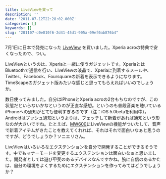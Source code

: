 ```yaml
---
title: LiveViewを買って
description: ''
date: '2011-07-12T22:28:02.000Z'
categories: []
keywords: []
slug: "201107-c0e810f6-2d41-45d1-905a-09ef0ab876b4"
---
```

7月1日に日本で発売になった [LiveView](http://www.sonyericsson.co.jp/product/accessories/liveview/index.html) を買いました。Xperia acroの特典で安くなったので、つい。

LiveViewというのは、Xperiaと一緒に使うガジェットです。XperiaとはBluetoothで通信を行い、LiveViewの液晶で、Xperiaに到着するメールや、Twitter、Facebook、Foursquareの新着を表示できるようになります。TimeScapeのガジェット版みたいな感じと思ってもらえればいいのでしょうか。

数日使ってみました。自分はiPhoneとXperia acroの2台もちなのですが、この状態だといらないかなというのが正直な感想。というのも普段音楽を聴いているiPhoneへの通知がとても便利すぎるのです（注：iOS 5.0betaを利用中）。Androidはプッシュ通知というよりは、フェッチして新着があれば通知という形なのが大きいですね。たとえば、[MW600](http://www.sonyericsson.co.jp/product/accessories/mw600/index.html)にLiveViewの機能がついたして、音声で新着アイテムがきたことを教えてくれれば、それはそれで面白いなぁと思うのですが、どうでしょうか？ソニエリさん。

LiveViewはいろいろなエクステンションを自分で開発することができるそうです。中でもマナーモードを変更するエクステンションは面白いなぁと思いました。開発者としては遊び甲斐のあるデバイスなんですかね。腕に自信のあるかたは、自分の環境をよくするためにエクステンションを作ってみてはどうでしょうか？